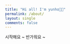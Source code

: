 ```yaml
---
title: "Hi all! I'm yunho👋🏻"
permalink: /about/
layout: single
comments: false
---
```


시작해요 ~ 반가워요 ~ 
